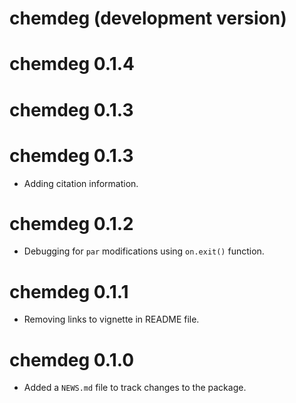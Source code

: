 # chemdeg (development version)

# chemdeg 0.1.4

# chemdeg 0.1.3

# chemdeg 0.1.3

* Adding citation information.

# chemdeg 0.1.2

* Debugging for `par` modifications using `on.exit()` function.

# chemdeg 0.1.1

* Removing links to vignette in README file.

# chemdeg 0.1.0

* Added a `NEWS.md` file to track changes to the package.
